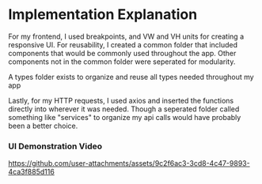 # Implementation Explanation

For my frontend, I used breakpoints, and VW and VH units for creating a responsive UI.
For reusability, I created a common folder that included components that would be commonly used throughout the app. Other components not in the common folder were seperated for modularity.

A types folder exists to organize and reuse all types needed throughout my app

Lastly, for my HTTP requests, I used axios and inserted the functions directly into wherever it was needed. Though a seperated folder called something like "services" to organize my api calls would have probably been a better choice.

### UI Demonstration Video

https://github.com/user-attachments/assets/9c2f6ac3-3cd8-4c47-9893-4ca3f885d116

